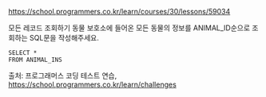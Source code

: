 https://school.programmers.co.kr/learn/courses/30/lessons/59034

모든 레코드 조회하기
동물 보호소에 들어온 모든 동물의 정보를 ANIMAL_ID순으로 조회하는 SQL문을 작성해주세요.

```
SELECT *
FROM ANIMAL_INS
```

출처: 프로그래머스 코딩 테스트 연습, https://school.programmers.co.kr/learn/challenges
